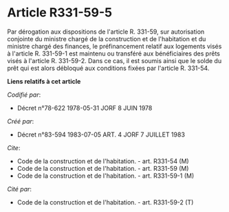# Article R331-59-5

Par dérogation aux dispositions de l'article R. 331-59, sur autorisation conjointe du ministre chargé de la construction et
de l'habitation et du ministre chargé des finances, le préfinancement relatif aux logements visés à l'article R. 331-59-1 est
maintenu ou transféré aux bénéficiaires des prêts visés à l'article R. 331-59-2. Dans ce cas, il est soumis ainsi que le
solde du prêt qui est alors débloqué aux conditions fixées par l'article R. 331-54.

**Liens relatifs à cet article**

_Codifié par_:

  - Décret n°78-622 1978-05-31 JORF 8 JUIN 1978

_Créé par_:

  - Décret n°83-594 1983-07-05 ART. 4 JORF 7 JUILLET 1983

_Cite_:

  - Code de la construction et de l'habitation. - art. R331-54 (M)
  - Code de la construction et de l'habitation. - art. R331-59 (M)
  - Code de la construction et de l'habitation. - art. R331-59-1 (M)

_Cité par_:

  - Code de la construction et de l'habitation. - art. R331-59-2 (T)
